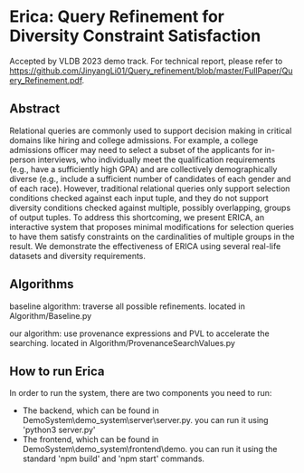 # Erica: Query Refinement for Diversity Constraint Satisfaction

Accepted by VLDB 2023 demo track. For technical report, please refer to https://github.com/JinyangLi01/Query_refinement/blob/master/FullPaper/Query_Refinement.pdf.

## Abstract
Relational queries are commonly used to support decision making in critical domains like hiring and college admissions. For example, a college admissions officer may need to select a subset of the applicants for in-person interviews, who individually meet the qualification requirements (e.g., have a sufficiently high GPA) and are collectively demographically diverse (e.g., include a sufficient number of candidates of each gender and of each race). However, traditional relational queries only support selection conditions checked against each input tuple, and they do not support diversity conditions checked against multiple, possibly overlapping, groups of output tuples. To address this shortcoming, we present ERICA, an interactive system that proposes minimal modifications for selection queries to have them satisfy constraints on the cardinalities of multiple groups in the result. We demonstrate the effectiveness of ERICA using several real-life datasets and diversity requirements.


## Algorithms
baseline algorithm: traverse all possible refinements. located in Algorithm/Baseline.py

our algorithm: use provenance expressions and PVL to accelerate the searching. 
located in Algorithm/ProvenanceSearchValues.py


## How to run Erica
In order to run the system, there are two components you need to run:
- The backend, which can be found in DemoSystem\demo_system\server\server.py.
you can run it using 'python3 server.py'
- The frontend, which can be found in DemoSystem\demo_system\frontend\demo\.
you can run it using the standard 'npm build' and 'npm start' commands.




